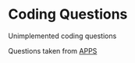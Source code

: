 # Coding Questions
Unimplemented coding questions

Questions taken from [APPS](https://github.com/hendrycks/apps)
